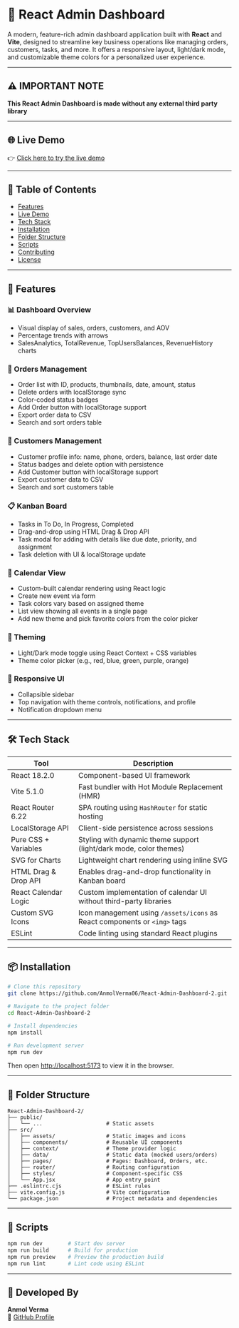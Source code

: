 # 🚀 React Admin Dashboard

A modern, feature-rich admin dashboard application built with **React** and **Vite**, designed to streamline key business operations like managing orders, customers, tasks, and more. It offers a responsive layout, light/dark mode, and customizable theme colors for a personalized user experience.

---

## ⚠️ IMPORTANT NOTE

**This React Admin Dashboard is made without any external third party library**

---

## 🌐 Live Demo

👉 [Click here to try the live demo](https://anmolverma06.github.io/React-Admin-Dashboard-2/)

---

## 📌 Table of Contents

- [Features](#-features)
- [Live Demo](#-live-demo)
- [Tech Stack](#-tech-stack)
- [Installation](#-installation)
- [Folder Structure](#-folder-structure)
- [Scripts](#-scripts)
- [Contributing](#-contributing)
- [License](#-license)

---

## 🚀 Features

### 📊 Dashboard Overview
- Visual display of sales, orders, customers, and AOV
- Percentage trends with arrows
- SalesAnalytics, TotalRevenue, TopUsersBalances, RevenueHistory charts

### 🛒 Orders Management
- Order list with ID, products, thumbnails, date, amount, status
- Delete orders with localStorage sync
- Color-coded status badges
- Add Order button with localStorage support
- Export order data to CSV
- Search and sort orders table

### 👤 Customers Management
- Customer profile info: name, phone, orders, balance, last order date
- Status badges and delete option with persistence
- Add Customer button with localStorage support
- Export customer data to CSV
- Search and sort customers table

### 📋 Kanban Board
- Tasks in To Do, In Progress, Completed
- Drag-and-drop using HTML Drag & Drop API
- Task modal for adding with details like due date, priority, and assignment
- Task deletion with UI & localStorage update

### 📆 Calendar View
- Custom-built calendar rendering using React logic
- Create new event via form
- Task colors vary based on assigned theme
- List view showing all events in a single page
- Add new theme and pick favorite colors from the color picker

### 🎨 Theming
- Light/Dark mode toggle using React Context + CSS variables
- Theme color picker (e.g., red, blue, green, purple, orange)

### 📱 Responsive UI
- Collapsible sidebar
- Top navigation with theme controls, notifications, and profile
- Notification dropdown menu

---

## 🛠️ Tech Stack

| Tool                  | Description                                                                  |
|-----------------------|------------------------------------------------------------------------------|
| React 18.2.0          | Component-based UI framework                                                 |
| Vite 5.1.0            | Fast bundler with Hot Module Replacement (HMR)                               |
| React Router 6.22     | SPA routing using `HashRouter` for static hosting                           |
| LocalStorage API      | Client-side persistence across sessions                                     |
| Pure CSS + Variables  | Styling with dynamic theme support (light/dark mode, color themes)           |
| SVG for Charts        | Lightweight chart rendering using inline SVG                                 |
| HTML Drag & Drop API  | Enables drag-and-drop functionality in Kanban board                         |
| React Calendar Logic  | Custom implementation of calendar UI without third-party libraries          |
| Custom SVG Icons      | Icon management using `/assets/icons` as React components or `<img>` tags   |
| ESLint                | Code linting using standard React plugins                                   |


---

## 📦 Installation

```bash
# Clone this repository
git clone https://github.com/AnmolVerma06/React-Admin-Dashboard-2.git

# Navigate to the project folder
cd React-Admin-Dashboard-2

# Install dependencies
npm install

# Run development server
npm run dev
```

Then open [http://localhost:5173](http://localhost:5173) to view it in the browser.

---

## 📁 Folder Structure

```
React-Admin-Dashboard-2/
├── public/
│   └── ...                    # Static assets
├── src/
│   ├── assets/                # Static images and icons
│   ├── components/            # Reusable UI components
│   ├── context/               # Theme provider logic
│   ├── data/                  # Static data (mocked users/orders)
│   ├── pages/                 # Pages: Dashboard, Orders, etc.
│   ├── router/                # Routing configuration
│   ├── styles/                # Component-specific CSS
│   └── App.jsx                # App entry point
├── .eslintrc.cjs              # ESLint rules
├── vite.config.js             # Vite configuration
└── package.json               # Project metadata and dependencies
```

---

## 🧩 Scripts

```bash
npm run dev        # Start dev server
npm run build      # Build for production
npm run preview    # Preview the production build
npm run lint       # Lint code using ESLint
```

---

## 🙌 Developed By

**Anmol Verma**  
🔗 [GitHub Profile](https://github.com/AnmolVerma06)
